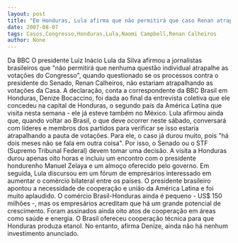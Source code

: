 ```yaml
---
layout: post
title: "Em Honduras, Lula afirma que não permitirá que caso Renan atrapalhe Congresso "
date: 2007-08-07
tags: Casos,Congresso,Honduras,Lula,Naomi Campbell,Renan Calheiros
author: None
---
```

Da BBC
O presidente Luiz In&aacute;cio Lula da Silva afirmou a jornalistas brasileiros que &quot;n&atilde;o permitir&aacute; que nenhuma quest&atilde;o individual atrapalhe as vota&ccedil;&otilde;es do Congresso&quot;, quando questionado se os processos contra o presidente do Senado, Renan Calheiros, n&atilde;o estariam atrapalhando as vota&ccedil;&otilde;es da Casa. 
A declara&ccedil;&atilde;o, conta a correspondente da BBC Brasil em Honduras, Denize Bocaccino, foi dada ao final da entrevista coletiva que ele concedeu na capital de Honduras, o segundo pa&iacute;s da Am&eacute;rica Latina que visita nesta semana - ele j&aacute; esteve tamb&eacute;m no M&eacute;xico. 
Lula afirmou ainda que, quando voltar ao Brasil, o que deve ocorrer neste s&aacute;bado, conversar&aacute; com l&iacute;deres e membros dos partidos para verificar se isso estaria atrapalhando a pauta de vota&ccedil;&otilde;es. Para ele, o caso j&aacute; durou muito, pois &quot;h&aacute; dois meses n&atilde;o se fala em outra coisa&quot;. Por isso, o Senado ou o STF (Supremo Tribunal Federal) devem tomar uma decis&atilde;o.
A visita a Honduras durou apenas oito horas e incluiu um encontro com o presidente hondurenho Manuel Zelaya e um almo&ccedil;o oferecido pelo governo. Em seguida, Lula discursou em um f&oacute;rum de empres&aacute;rios interessado em aumentar o com&eacute;rcio bilateral entre os pa&iacute;ses. 
O presidente brasileiro apontou a necessidade de coopera&ccedil;&atilde;o e uni&atilde;o da Am&eacute;rica Latina e foi muito aplaudido. O com&eacute;rcio Brasil-Honduras ainda &eacute; pequeno - US$ 150 milh&otilde;es -, mas os empres&aacute;rios acreditam que h&aacute; um grande potencial de crescimento. Foram assinados ainda oito atos de coopera&ccedil;&atilde;o em &aacute;reas como sa&uacute;de e energia. O Brasil ofereceu coopera&ccedil;&atilde;o t&eacute;cnica para que Honduras produza etanol. No entanto, afirma Denize, ainda n&atilde;o h&aacute; nenhum investimento anunciado. 
 
